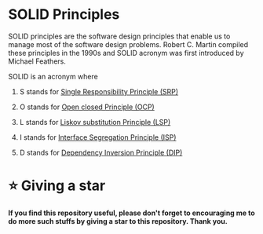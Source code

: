 # SOLID Principles

SOLID principles are the software design principles that enable us to manage most of the software design problems. Robert C. Martin compiled these principles in the 1990s and SOLID acronym was first introduced by Michael Feathers.

SOLID is an acronym where

1. S stands for [Single Responsibility Principle (SRP)](https://github.com/TanvirArjel/SolidPrinciples/tree/main/SingleResponsibilityPrinciple)

2. O stands for [Open closed Principle (OCP)](https://github.com/TanvirArjel/SolidPrinciples/tree/main/OpenClosedPrinciple)

3. L stands for [Liskov substitution Principle (LSP)](https://github.com/TanvirArjel/SolidPrinciples/tree/main/LiskovSubstitutionPrinciple)

4. I stands for [Interface Segregation Principle (ISP)](https://github.com/TanvirArjel/SolidPrinciples/tree/main/InterfaceSegregationPrinciple)

5. D stands for [Dependency Inversion Principle (DIP)](https://github.com/TanvirArjel/SolidPrinciples/tree/main/DependencyInversionPrinciple)

# ⭐ Giving a star

**If you find this repository useful, please don't forget to encouraging me to do more such stuffs by giving a star to this repository. Thank you.**
